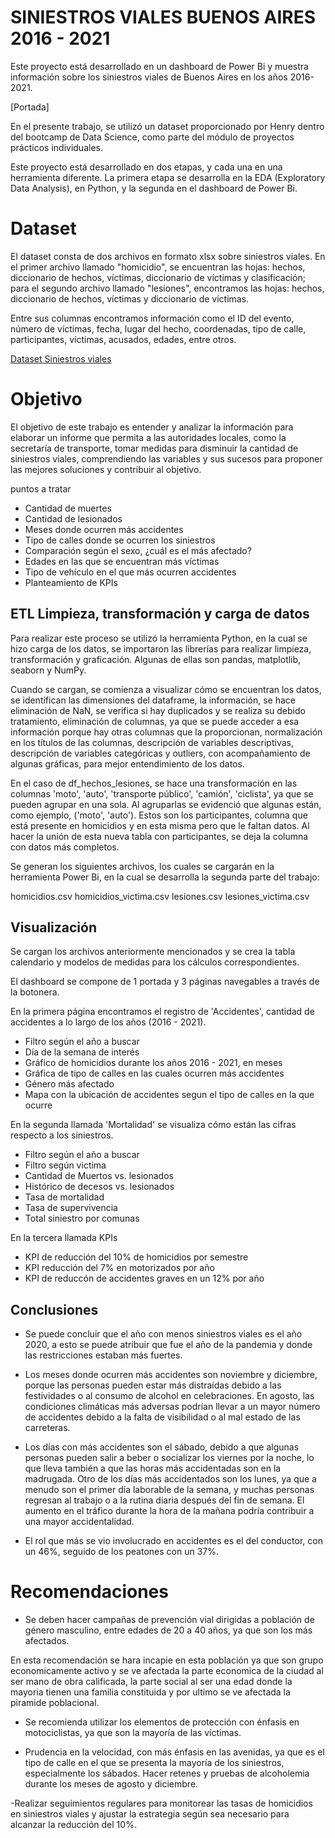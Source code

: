 # SINIESTROS VIALES BUENOS AIRES 2016 - 2021

Este proyecto está desarrollado en un dashboard de Power Bi y muestra información sobre los siniestros viales de Buenos Aires en los años 2016-2021.

[Portada]

En el presente trabajo, se utilizó un dataset proporcionado por Henry dentro del bootcamp de Data Science, como parte del módulo de proyectos prácticos individuales.

Este proyecto está desarrollado en dos etapas, y cada una en una herramienta diferente. La primera etapa se desarrolla en la EDA (Exploratory Data Analysis), en Python, y la segunda en el dashboard de Power Bi.

# Dataset

El dataset consta de dos archivos en formato xlsx sobre siniestros viales. En el primer archivo llamado "homicidio", se encuentran las hojas: hechos, diccionario de hechos, víctimas, diccionario de víctimas y clasificación; para el segundo archivo llamado "lesiones", encontramos las hojas: hechos, diccionario de hechos, víctimas y diccionario de víctimas.

Entre sus columnas encontramos información como el ID del evento, número de víctimas, fecha, lugar del hecho, coordenadas, tipo de calle, participantes, víctimas, acusados, edades, entre otros.

[Dataset Siniestros viales](https://data.buenosaires.gob.ar/dataset/victimas-siniestros-viales)

# Objetivo

El objetivo de este trabajo es entender y analizar la información para elaborar un informe que permita a las autoridades locales, como la secretaría de transporte, tomar medidas para disminuir la cantidad de siniestros viales, comprendiendo las variables y sus sucesos para proponer las mejores soluciones y contribuir al objetivo.

puntos a tratar

- Cantidad de muertes
- Cantidad de lesionados
- Meses donde ocurren más accidentes
- Tipo de calles donde se ocurren los siniestros
- Comparación según el sexo, ¿cuál es el más afectado?
- Edades en las que se encuentran más víctimas
- Tipo de vehículo en el que más ocurren accidentes
- Planteamiento de KPIs

## ETL Limpieza, transformación y carga de datos

Para realizar este proceso se utilizó la herramienta Python, en la cual se hizo carga de los datos, se importaron las librerías para realizar limpieza, transformación y graficación. Algunas de ellas son pandas, matplotlib, seaborn y NumPy.

Cuando se cargan, se comienza a visualizar cómo se encuentran los datos, se identifican las dimensiones del dataframe, la información, se hace eliminación de NaN, se verifica si hay duplicados y se realiza su debido tratamiento, eliminación de columnas, ya que se puede acceder a esa información porque hay otras columnas que la proporcionan, normalización en los títulos de las columnas, descripción de variables descriptivas, descripción de variables categóricas y outliers, con acompañamiento de algunas gráficas, para mejor entendimiento de los datos.

En el caso de df_hechos_lesiones, se hace una transformación en las columnas 'moto', 'auto', 'transporte público', 'camión', 'ciclista', ya que se pueden agrupar en una sola. Al agruparlas se evidenció que algunas están, como ejemplo, ('moto', 'auto'). Estos son los participantes, columna que está presente en homicidios y en esta misma pero que le faltan datos. Al hacer la unión de esta nueva tabla con participantes, se deja la columna con datos más completos.

Se generan los siguientes archivos, los cuales se cargarán en la herramienta Power Bi, en la cual se desarrolla la segunda parte del trabajo:

homicidios.csv
homicidios_victima.csv
lesiones.csv
lesiones_victima.csv

## Visualización

Se cargan los archivos anteriormente mencionados y se crea la tabla calendario y modelos de medidas para los cálculos correspondientes.

El dashboard se compone de 1 portada y 3 páginas navegables a través de la botonera.

En la primera página encontramos el registro de 'Accidentes', cantidad de accidentes a lo largo de los años (2016 - 2021).

- Filtro según el año a buscar
- Día de la semana de interés
- Gráfico de homicidios durante los años 2016 - 2021, en meses
- Gráfica de tipo de calles en las cuales ocurren más accidentes
- Género más afectado
- Mapa con la ubicación de accidentes segun el tipo de calles en la que ocurre

En la segunda llamada 'Mortalidad' se visualiza cómo están las cifras respecto a los siniestros.

- Filtro según el año a buscar
- Filtro según victima 
- Cantidad de Muertos vs. lesionados
- Histórico de decesos vs. lesionados
- Tasa de mortalidad
- Tasa de supervivencia
- Total siniestro por comunas

En la tercera llamada KPIs

- KPI de reducción del 10% de homicidios por semestre
- KPI reducción del 7% en motorizados por año
- KPI de reduccón de accidentes graves en un 12% por año

## Conclusiones

- Se puede concluir que el año con menos siniestros viales es el año 2020, a esto se puede atribuir que fue el año de la pandemia y donde las restricciones estaban más fuertes.

- Los meses donde ocurren más accidentes son noviembre y diciembre, porque las personas pueden estar más distraídas debido a las festividades o al consumo de alcohol en celebraciones. En agosto, las condiciones climáticas más adversas podrían llevar a un mayor número de accidentes debido a la falta de visibilidad o al mal estado de las carreteras.

- Los días con más accidentes son el sábado, debido a que algunas personas pueden salir a beber o socializar los viernes por la noche, lo que lleva también a que las horas más accidentadas son en la madrugada. Otro de los días más accidentados son los lunes, ya que a menudo son el primer día laborable de la semana, y muchas personas regresan al trabajo o a la rutina diaria después del fin de semana. El aumento en el tráfico durante la hora de la mañana podría contribuir a una mayor accidentalidad.

- El rol que más se vio involucrado en accidentes es el del conductor, con un 46%, seguido de los peatones con un 37%.


# Recomendaciones

- Se deben hacer campañas de prevención vial dirigidas a población de género masculino, entre edades de 20 a 40 años, ya que son los más afectados.

En esta recomendación se hara incapie en esta población ya que son grupo economicamente activo y se ve afectada la parte economica de la ciudad al ser mano de obra calificada, la parte social al ser una edad donde la mayoria tienen una familia constituida y por ultimo se ve afectada la piramide poblacional.

- Se recomienda utilizar los elementos de protección con énfasis en motociclistas, ya que son la mayoría de las víctimas.

- Prudencia en la velocidad, con más énfasis en las avenidas, ya que es el tipo de calle en el que se presenta la mayoría de los siniestros, especialmente los sábados. Hacer retenes y pruebas de alcoholemia durante los meses de agosto y diciembre.

-Realizar seguimientos regulares para monitorear las tasas de homicidios en siniestros viales y ajustar la estrategia según sea necesario para alcanzar la reducción del 10%.